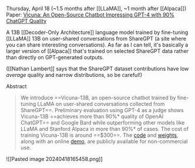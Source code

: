 Thursday, April 18 (~1.5 months after [[LLaMA]], ~1 month after [[Alpaca]])
Paper: [Vicuna: An Open-Source Chatbot Impressing GPT-4 with 90% ChatGPT Quality](https://lmsys.org/blog/2023-03-30-vicuna/)

A 13B [[Decoder-Only Architecture]] language model trained by fine-tuning [[LLaMA]] 13B on user-shared conversations from ShareGPT (a site where you can share interesting conversations). As far as I can tell, it's basically a larger version of [[Alpaca]] that's trained on selected ShareGPT data rather than directly on GPT-generated outputs.

([[Nathan Lambert]] says that the ShareGPT dataset contributions have low *average* quality and narrow distributions, so be careful!)

Abstract
> We introduce ==Vicuna-13B, an open-source chatbot trained by fine-tuning LLaMA on user-shared conversations collected from ShareGPT==. Preliminary evaluation using GPT-4 as a judge shows Vicuna-13B ==achieves more than 90%* quality of OpenAI ChatGPT== and Google Bard while outperforming other models like LLaMA and Stanford Alpaca in more than 90%* of cases. The cost of training Vicuna-13B is around ==$300==. The [code](https://github.com/lm-sys/FastChat) and [weights](https://github.com/lm-sys/FastChat#vicuna-weights), along with an online [demo](https://chat.lmsys.org/), are publicly available for non-commercial use.


![[Pasted image 20240418165458.png]]

